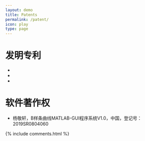 ```yaml
---
layout: demo
title: Patents
permalink: /patent/
icon: play
type: page
---
```




# 发明专利

+ 
+ 
+ 

# 软件著作权

+ 杨敬轩，B样条曲线MATLAB-GUI程序系统V1.0，中国，登记号：2019SR0804060

<!-- <h2 id="comments">Comments</h2> -->
{% include comments.html %}
